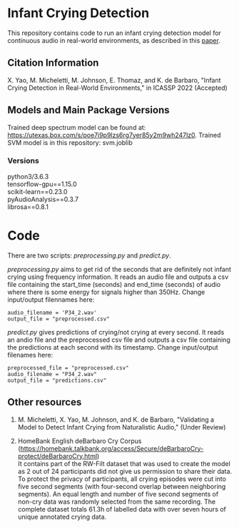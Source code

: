 # Infant Crying Detection
This repository contains code to run an infant crying detection model for continuous audio in real-world environments, as described in this [paper](https://arxiv.org/abs/2005.07036).

## Citation Information
X. Yao, M. Micheletti, M. Johnson, E. Thomaz, and K. de Barbaro, "Infant Crying Detection in Real-World Environments," in ICASSP 2022 (Accepted)


## Models and Main Package Versions
Trained deep spectrum model can be found at: https://utexas.box.com/s/poe7i9p9lzs6rg7yer85y2m9wh247lz0. 
Trained SVM model is in this repository: svm.joblib  

### Versions
python3/3.6.3  
tensorflow-gpu==1.15.0  
scikit-learn==0.23.0   
pyAudioAnalysis==0.3.7  
librosa==0.8.1  


# Code
There are two scripts: *preprocessing.py* and *predict.py*.

*preprocessing.py* aims to get rid of the seconds that are definitely not infant crying using frequency information. It reads an audio file and outputs a csv file containing the start_time (seconds) and end_time (seconds) of audio where there is some energy for signals higher than 350Hz. Change input/output filennames here:
```
audio_filename = 'P34_2.wav'
output_file = "preprocessed.csv"
```


*predict.py* gives predictions of crying/not crying at every second. It reads an andio file and the preprocessed csv file and outputs a csv file containing the predictions at each second with its timestamp. Change input/output filenames here:

```
preprocessed_file = "preprocessed.csv"
audio_filename = "P34_2.wav"
output_file = "predictions.csv"
```


## Other resources
1. M. Micheletti, X. Yao, M. Johnson, and K. de Barbaro, "Validating a Model to Detect Infant Crying from Naturalistic Audio," (Under Review)

2. HomeBank English deBarbaro Cry Corpus (https://homebank.talkbank.org/access/Secure/deBarbaroCry-protect/deBarbaroCry.html)  
	It contains part of the RW-Filt dataset that was used to create the model as 2 out of 24 participants did not give us permission to share their data.  
	To protect the privacy of participants, all crying episodes were cut into five second segments (with four-second overlap between neighboring segments). An equal length and number of five second segments of non-cry data was randomly selected from the same recording. The complete dataset totals 61.3h of labelled data with over seven hours of unique annotated crying data. 



